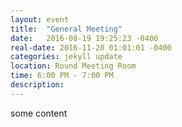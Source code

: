 ```yaml
---
layout: event
title:  "General Meeting"
date:   2016-08-19 19:25:23 -0400
real-date: 2016-11-20 01:01:01 -0400
categories: jekyll update
location: Round Meeting Room
time: 6:00 PM - 7:00 PM
description: 
---
```


<p>some content</p>